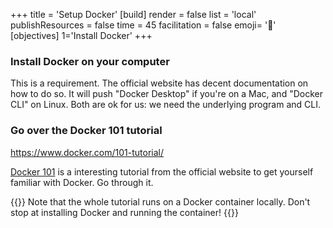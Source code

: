 +++
title = 'Setup Docker'
[build]
render = false
list = 'local'
publishResources = false
time = 45
facilitation = false
emoji= '🚢'
[objectives]
    1='Install Docker'
+++

### Install Docker on your computer

This is a requirement. The official website has decent documentation on how to do so. It will push "Docker Desktop" if you're on a Mac, and "Docker CLI" on Linux. Both are ok for us: we need the underlying program and CLI.

### Go over the Docker 101 tutorial

https://www.docker.com/101-tutorial/

[Docker 101](https://www.docker.com/101-tutorial/) is a interesting tutorial from the official website to get yourself familiar with Docker. Go through it.

{{<note type="tip" title="Complete the tutorial">}}
Note that the whole tutorial runs on a Docker container locally. Don't stop at installing Docker and running the container!
{{</note>}}

